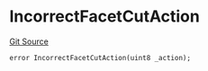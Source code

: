 # IncorrectFacetCutAction
[Git Source](https://github.com/thrackle-io/tron/blob/f201d50818b608b30301a670e76c0b866af89050/src/client/token/handler/diamond/HandlerDiamondLib.sol)


```solidity
error IncorrectFacetCutAction(uint8 _action);
```

